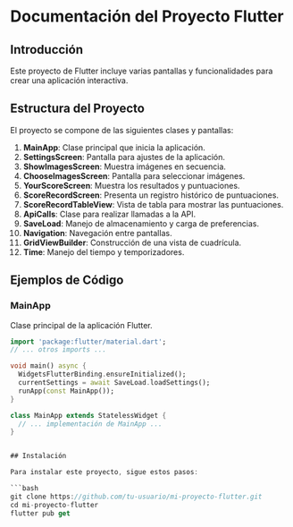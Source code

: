 # Documentación del Proyecto Flutter

## Introducción
Este proyecto de Flutter incluye varias pantallas y funcionalidades para crear una aplicación interactiva.

## Estructura del Proyecto
El proyecto se compone de las siguientes clases y pantallas:

1. **MainApp**: Clase principal que inicia la aplicación.
2. **SettingsScreen**: Pantalla para ajustes de la aplicación.
3. **ShowImagesScreen**: Muestra imágenes en secuencia.
4. **ChooseImagesScreen**: Pantalla para seleccionar imágenes.
5. **YourScoreScreen**: Muestra los resultados y puntuaciones.
6. **ScoreRecordScreen**: Presenta un registro histórico de puntuaciones.
7. **ScoreRecordTableView**: Vista de tabla para mostrar las puntuaciones.
8. **ApiCalls**: Clase para realizar llamadas a la API.
9. **SaveLoad**: Manejo de almacenamiento y carga de preferencias.
10. **Navigation**: Navegación entre pantallas.
11. **GridViewBuilder**: Construcción de una vista de cuadrícula.
12. **Time**: Manejo del tiempo y temporizadores.

## Ejemplos de Código

### MainApp
Clase principal de la aplicación Flutter.

```dart
import 'package:flutter/material.dart';
// ... otros imports ...

void main() async {
  WidgetsFlutterBinding.ensureInitialized();
  currentSettings = await SaveLoad.loadSettings();
  runApp(const MainApp());
}

class MainApp extends StatelessWidget {
  // ... implementación de MainApp ...
}


## Instalación

Para instalar este proyecto, sigue estos pasos:

```bash
git clone https://github.com/tu-usuario/mi-proyecto-flutter.git
cd mi-proyecto-flutter
flutter pub get

